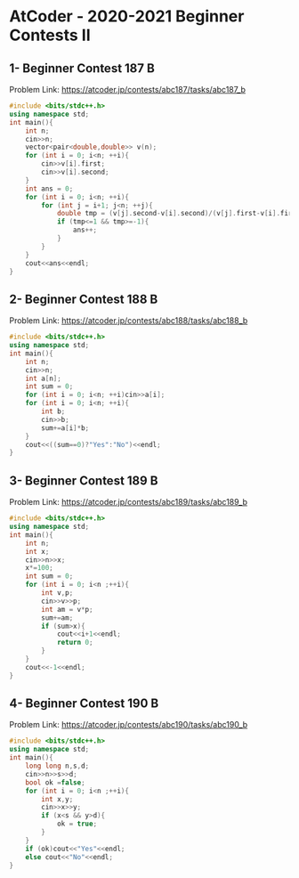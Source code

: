 # AtCoder - 2020-2021 Beginner Contests II
## 1- Beginner Contest 187 B
Problem Link:
https://atcoder.jp/contests/abc187/tasks/abc187_b
```cpp
#include <bits/stdc++.h>
using namespace std;
int main(){
    int n;
    cin>>n;
    vector<pair<double,double>> v(n);
    for (int i = 0; i<n; ++i){
        cin>>v[i].first;
        cin>>v[i].second;
    }
    int ans = 0;
    for (int i = 0; i<n; ++i){
        for (int j = i+1; j<n; ++j){
            double tmp = (v[j].second-v[i].second)/(v[j].first-v[i].first);
            if (tmp<=1 && tmp>=-1){
                ans++;
            }
        }
    }
    cout<<ans<<endl;
}
```
## 2- Beginner Contest 188 B
Problem Link:
https://atcoder.jp/contests/abc188/tasks/abc188_b
```cpp
#include <bits/stdc++.h>
using namespace std;
int main(){
    int n;
    cin>>n;
    int a[n];
    int sum = 0;
    for (int i = 0; i<n; ++i)cin>>a[i];
    for (int i = 0; i<n; ++i){
        int b;
        cin>>b;
        sum+=a[i]*b;
    }
    cout<<((sum==0)?"Yes":"No")<<endl;
}
```
## 3- Beginner Contest 189 B
Problem Link:
https://atcoder.jp/contests/abc189/tasks/abc189_b
```cpp
#include <bits/stdc++.h>
using namespace std;
int main(){
    int n;
    int x;
    cin>>n>>x;
    x*=100;
    int sum = 0;
    for (int i = 0; i<n ;++i){
        int v,p;
        cin>>v>>p;
        int am = v*p;
        sum+=am;
        if (sum>x){
            cout<<i+1<<endl;
            return 0;
        }
    }
    cout<<-1<<endl;
}
```
## 4- Beginner Contest 190 B
Problem Link:
https://atcoder.jp/contests/abc190/tasks/abc190_b
```cpp
#include <bits/stdc++.h>
using namespace std;
int main(){
    long long n,s,d;
    cin>>n>>s>>d;
    bool ok =false;
    for (int i = 0; i<n ;++i){
        int x,y;
        cin>>x>>y;
        if (x<s && y>d){
            ok = true;
        }
    }
    if (ok)cout<<"Yes"<<endl;
    else cout<<"No"<<endl;
}
```
